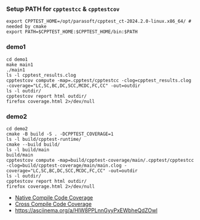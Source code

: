 ### Setup PATH for `cpptestcc` & `cpptestcov`
```
export CPPTEST_HOME=/opt/parasoft/cpptest_ct-2024.2.0-linux.x86_64/ # needed by cmake
export PATH=$CPPTEST_HOME:$CPPTEST_HOME/bin:$PATH
```

### demo1
```
cd demo1
make main1
./main1
ls -l cpptest_results.clog
cpptestcov compute -map=.cpptest/cpptestcc -clog=cpptest_results.clog -coverage="LC,SC,BC,DC,SCC,MCDC,FC,CC" -out=outdir
ls -l outdir/
cpptestcov report html outdir/
firefox coverage.html 2>/dev/null
```
### demo2
```
cd demo2
cmake -B build -S . -DCPPTEST_COVERAGE=1
ls -l build/cpptest-runtime/
cmake --build build/
ls -l build/main
build/main
cpptestcov compute -map=build/cpptest-coverage/main/.cpptest/cpptestcc -clog=build/cpptest-coverage/main/main.clog -coverage="LC,SC,BC,DC,SCC,MCDC,FC,CC" -out=outdir
ls -l outdir/
cpptestcov report html outdir/
firefox coverage.html 2>/dev/null
```


- [Native Compile Code Coverage](https://www.youtube.com/watch?v=epgsssq8vXc)
- [Cross Compile Code Coverage](https://youtu.be/RIhKa1qzmCk)
- https://asciinema.org/a/HlW8PPLnnGyyPxEWbheQdZOwl
